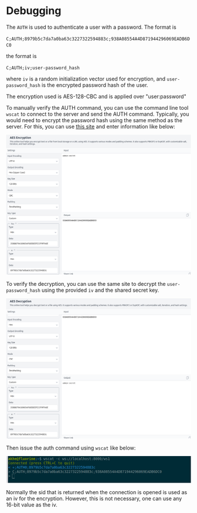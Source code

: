 # Debugging

The `AUTH` is used to authenticate a user with a password. The format is

  `C;AUTH;8979b5c7da7a0ba63c3227322594883c;938A08554A4D871944296069EADB6DC0`

the format is

  `C;AUTH;iv;user-password_hash`

where `iv` is a random initialization vector used for encryption, and `user-password_hash` is the encrypted password hash of the user.

The encryption used is AES-128-CBC and is applied over "user:password"

To manually verify the AUTH command, you can use the command line tool `wscat` to connect to the server and send the AUTH command. Typically, you would need to encrypt the password hash using the same method as the server. For this, you can use [this site](https://emn178.github.io/online-tools/aes/encrypt/) and enter information like below:

![](./images/on-line-encryption.png)

To verify the decryption, you can use the same site to decrypt the `user-password_hash` using the provided `iv` and the shared secret key.

![](./images/on-line-decryption.png)

Then issue the auth command using `wscat` like below:

![](./images/auth-command.png)

Normally the sid that is returned when the connection is opened is used as an iv for the encryption. However, this is not necessary, one can use any 16-bit value as the iv.